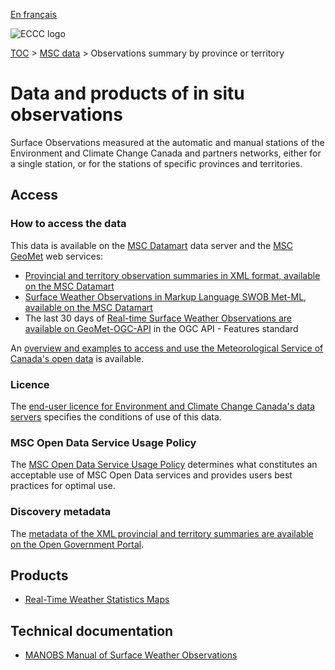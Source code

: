 [En français](readme_obs_insitu_fr.md)

![ECCC logo](../../img_eccc-logo.png)

[TOC](../../readme_en.md) > [MSC data](../readme_en.md) > Observations summary by province or territory 

# Data and products of in situ observations

Surface Observations measured at the automatic and manual stations of the Environment and Climate Change Canada and partners networks, either for a single station, or for the stations of specific provinces and territories. 

## Access

### How to access the data

This data is available on the [MSC Datamart](../../msc-datamart/readme_en.md) data server and the [MSC GeoMet](../../msc-geomet/readme_en.md) web services:

* [Provincial and territory observation summaries in XML format, available on the MSC Datamart](readme_obs_insitu_xmldatamart_en.md) 
* [Surface Weather Observations in Markup Language SWOB Met-ML, available on the MSC Datamart](readme_obs_insitu_swobdatamart_en.md)
* The last 30 days of [Real-time Surface Weather Observations are available on GeoMet-OGC-API](https://api.weather.gc.ca/collections/swob-realtime) in the OGC API - Features standard

An [overview and examples to access and use the Meteorological Service of Canada's open data](../../usage/readme_en.md) is available.

### Licence

The [end-user licence for Environment and Climate Change Canada's data servers](../../licence/readme_en.md) specifies the conditions of use of this data.

### MSC Open Data Service Usage Policy

The [MSC Open Data Service Usage Policy](../../usage-policy/readme_en.md) determines what constitutes an acceptable use of MSC Open Data services and provides users best practices for optimal use.

### Discovery metadata

The [metadata of the XML provincial and territory summaries are available on the Open Government Portal](https://open.canada.ca/data/en/dataset/493966f9-f683-4e56-8fa6-8799999c00bd).

## Products

* [Real-Time Weather Statistics Maps](https://hpfx.collab.science.gc.ca/~mab003/)

## Technical documentation

* [MANOBS Manual of Surface Weather Observations](https://www.canada.ca/en/environment-climate-change/services/weather-manuals-documentation/manobs-surface-observations.html)

